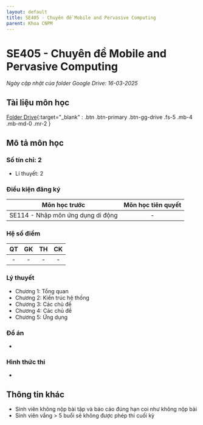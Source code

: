 ```yaml
---
layout: default
title: SE405 - Chuyên đề Mobile and Pervasive Computing
parent: Khoa CNPM
---
```


# SE405 - Chuyên đề Mobile and Pervasive Computing

*Ngày cập nhật của folder Google Drive: 16-03-2025*
## Tài liệu môn học

[Folder Drive](https://drive.google.com/drive/folders/19RyvoBRNIKhKZ89pgt9igTzSucNzxYnG){:target="_blank" : .btn .btn-primary .btn-gg-drive .fs-5 .mb-4 .mb-md-0 .mr-2 }

## Mô tả môn học

### Số tín chỉ: 2
- Lí thuyết: 2

### Điều kiện đăng ký

| Môn học trước | Môn học tiên quyết |  
|------|-----|  
| <center>SE114 - Nhập môn ứng dụng di động</center> | <center>-</center> |  

### Hệ số điểm

| QT | GK | TH | CK |  
|------|-----|-----|-----|  
| <center>-</center>| <center>-</center>| <center>-</center> | <center>-</center> |  

### Lý thuyết

- Chương 1: Tổng quan 
- Chương 2: Kiến trúc hệ thống
- Chương 3: Các chủ đề
- Chương 4: Các chủ đề
- Chương 5: Ứng dụng

### Đồ án
-
### Hình thức thi
-
## Thông tin khác

- Sinh viên không nộp bài tập và báo cáo đúng hạn coi như không nộp bài
- Sinh viên vắng > 5 buổi sẽ không được phép thi cuối kỳ